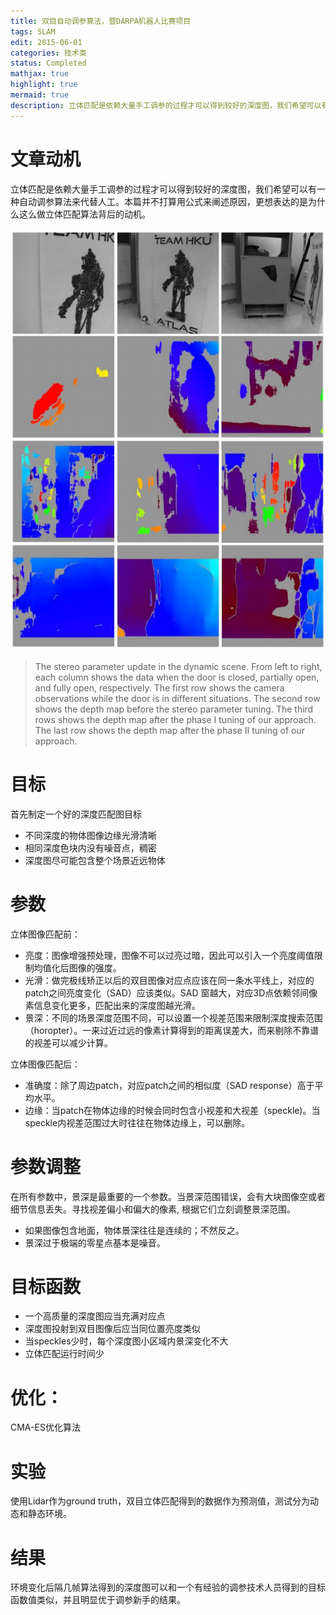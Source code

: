 ```yaml
---
title: 双目自动调参算法，暨DARPA机器人比赛项目
tags: SLAM
edit: 2015-06-01
categories: 技术类
status: Completed
mathjax: true
highlight: true
mermaid: true
description: 立体匹配是依赖大量手工调参的过程才可以得到较好的深度图，我们希望可以有一种自动调参算法来代替人工。
---
```


# 文章动机
立体匹配是依赖大量手工调参的过程才可以得到较好的深度图，我们希望可以有一种自动调参算法来代替人工。本篇并不打算用公式来阐述原因，更想表达的是为什么这么做立体匹配算法背后的动机。

![caption](https://github.com/Hummmm/Hummmm.github.io/blob/master/_posts/2015-06-01-Depth-Tuning/depth.png?raw=true)
> The stereo parameter update in the dynamic scene. From left to right, each column shows the data when the door is closed, partially open, and fully open, respectively. The first row shows the camera observations while the door is in different situations. The second row shows the depth map before the stereo parameter tuning. The third rows shows the depth map after the phase I tuning of our approach. The last row shows the depth map after the phase II tuning of our approach.

# 目标
首先制定一个好的深度匹配图目标
- 不同深度的物体图像边缘光滑清晰
- 相同深度色块内没有噪音点，稠密
- 深度图尽可能包含整个场景近远物体

# 参数 
立体图像匹配前：
- 亮度：图像增强预处理，图像不可以过亮过暗，因此可以引入一个亮度阈值限制均值化后图像的强度。
- 光滑：做完极线矫正以后的双目图像对应点应该在同一条水平线上，对应的patch之间亮度变化（SAD）应该类似。SAD 窗越大，对应3D点依赖邻间像素信息变化更多，匹配出来的深度图越光滑。
- 景深：不同的场景深度范围不同，可以设置一个视差范围来限制深度搜索范围（horopter）。一来过近过远的像素计算得到的距离误差大，而来剔除不靠谱的视差可以减少计算。

立体图像匹配后：
- 准确度：除了周边patch，对应patch之间的相似度（SAD response）高于平均水平。
- 边缘：当patch在物体边缘的时候会同时包含小视差和大视差（speckle)。当speckle内视差范围过大时往往在物体边缘上，可以删除。


# 参数调整
在所有参数中，景深是最重要的一个参数。当景深范围错误，会有大块图像空或者细节信息丢失。寻找视差偏小和偏大的像素, 根据它们立刻调整景深范围。
- 如果图像包含地面，物体景深往往是连续的；不然反之。
- 景深过于极端的零星点基本是噪音。

# 目标函数
- 一个高质量的深度图应当充满对应点
- 深度图投射到双目图像后应当同位置亮度类似
- 当speckles少时，每个深度图小区域内景深变化不大
- 立体匹配运行时间少

# 优化：
CMA-ES优化算法

# 实验
使用Lidar作为ground truth，双目立体匹配得到的数据作为预测值，测试分为动态和静态环境。

# 结果

环境变化后隔几帧算法得到的深度图可以和一个有经验的调参技术人员得到的目标函数值类似，并且明显优于调参新手的结果。























